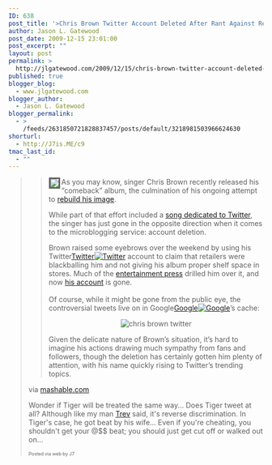 ```yaml
---
ID: 638
post_title: '>Chris Brown Twitter Account Deleted After Rant Against Retailers'
author: Jason L. Gatewood
post_date: 2009-12-15 23:01:00
post_excerpt: ""
layout: post
permalink: >
  http://jlgatewood.com/2009/12/15/chris-brown-twitter-account-deleted-after-rant-against-retailers/
published: true
blogger_blog:
  - www.jlgatewood.com
blogger_author:
  - Jason L. Gatewood
blogger_permalink:
  - >
    /feeds/2631850721828837457/posts/default/3218981503966624630
shorturl:
  - http://J7is.ME/c9
tmac_last_id:
  - ""
---
```

><div> <blockquote><p><img src="http://www.jlgatewood.com/wp-content/uploads/2010/10/chrisbrownbowtie.jpg" border="3" align="left" /> As you may know, singer Chris Brown recently released his “comeback” album, the culmination of his ongoing attempt to <a href="http://mashable.com/2009/09/03/chris-brown-bow-tie/%20%20">rebuild his image</a>.  </p>  <p>While part of that effort included a <a href="http://mashable.com/2009/09/14/twitter-ruff-chris-brown/">song dedicated to Twitter</a>, the singer has just gone in the opposite direction when it comes to the microblogging service: account deletion.</p>  <p>Brown raised some eyebrows over the weekend by using his <span>Twitter<span><a href="http://api.blippr.com/apps/336651-Twitter" rel="http://api.blippr.com/apps/336651-Twitter.whtml" target="_blank"><span>Twitter</span><img class="wp-smiley" src="http://netdna.blippr.com/images/inline-face_07.png?1260002206" alt="Twitter" /></a></span></span> account to claim that retailers were blackballing him and not giving his album proper shelf space in stores.  Much of the <a href="http://www.mtv.com/news/articles/1628255/20091214/brown__chris__18_.jhtml" target="_blank">entertainment press</a> drilled him over it, and now <a href="http://www.twitter.com/mechanicalDummy" target="_blank">his account</a> is gone.<br />  <span></span><br />  Of course, while it might be gone from the public eye, the controversial tweets live on in <span>Google<span><a href="http://api.blippr.com/apps/336661-Google" rel="http://api.blippr.com/apps/336661-Google.whtml" target="_blank"><span>Google</span><img class="wp-smiley" src="http://netdna.blippr.com/images/inline-face_07.png?1260002206" alt="Google" /></a></span></span>’s cache:</p>  <p></p><center><img src="http://www.jlgatewood.com/wp-content/uploads/2010/10/chris-brown-twitter.jpg" alt="chris brown twitter" /><p></p>  <p></p></center><p></p>  <p>Given the delicate nature of Brown’s situation, it’s hard to imagine his actions drawing much sympathy from fans and followers, though the deletion has certainly gotten him plenty of attention, with his name quickly rising to Twitter’s trending topics.</p></blockquote><div>via <a href="http://mashable.com/2009/12/14/chris-brown-twitter/">mashable.com</a></div> <p>Wonder if Tiger will be treated the same way...   Does Tiger tweet at all? Although like my man <a href="http://www.jlgatewood.com/trevordavid.posterous.com">Trev</a> said, it's reverse discrimination.  In Tiger's case, he got beat by his wife...  Even if you're cheating, you shouldn't get your @$$ beat; you should just get cut off or walked out on...</p></div>      <p style="font-size: 9px;">  Posted via web by J7  </p>